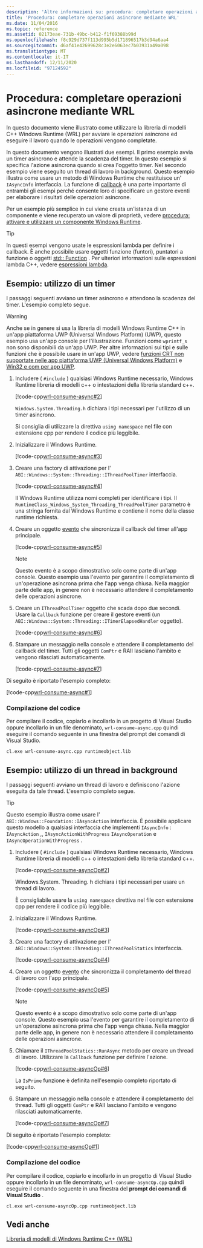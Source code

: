 ```yaml
---
description: 'Altre informazioni su: procedura: completare operazioni asincrone mediante WRL'
title: 'Procedura: completare operazioni asincrone mediante WRL'
ms.date: 11/04/2016
ms.topic: reference
ms.assetid: 02173eae-731b-49bc-b412-f1f69388b99d
ms.openlocfilehash: f8c929d737f113d995b5d171896517b3d94a6aa4
ms.sourcegitcommit: d6af41e42699628c3e2e6063ec7b03931a49a098
ms.translationtype: MT
ms.contentlocale: it-IT
ms.lasthandoff: 12/11/2020
ms.locfileid: "97124592"
---
```

# <a name="how-to-complete-asynchronous-operations-using-wrl"></a>Procedura: completare operazioni asincrone mediante WRL

In questo documento viene illustrato come utilizzare la libreria di modelli C++ Windows Runtime (WRL) per avviare le operazioni asincrone ed eseguire il lavoro quando le operazioni vengono completate.

In questo documento vengono illustrati due esempi. Il primo esempio avvia un timer asincrono e attende la scadenza del timer. In questo esempio si specifica l'azione asincrona quando si crea l'oggetto timer. Nel secondo esempio viene eseguito un thread di lavoro in background. Questo esempio illustra come usare un metodo di Windows Runtime che restituisce un' `IAsyncInfo` interfaccia. La funzione di [callback](callback-function-wrl.md) è una parte importante di entrambi gli esempi perché consente loro di specificare un gestore eventi per elaborare i risultati delle operazioni asincrone.

Per un esempio più semplice in cui viene creata un'istanza di un componente e viene recuperato un valore di proprietà, vedere [procedura: attivare e utilizzare un componente Windows Runtime](how-to-activate-and-use-a-windows-runtime-component-using-wrl.md).

> [!TIP]
> In questi esempi vengono usate le espressioni lambda per definire i callback. È anche possibile usare oggetti funzione (funtori), puntatori a funzione o oggetti [std:: Function](../../standard-library/function-class.md) . Per ulteriori informazioni sulle espressioni lambda C++, vedere [espressioni lambda](../../cpp/lambda-expressions-in-cpp.md).

## <a name="example-working-with-a-timer"></a>Esempio: utilizzo di un timer

I passaggi seguenti avviano un timer asincrono e attendono la scadenza del timer. L'esempio completo segue.

> [!WARNING]
> Anche se in genere si usa la libreria di modelli Windows Runtime C++ in un'app piattaforma UWP (Universal Windows Platform) (UWP), questo esempio usa un'app console per l'illustrazione. Funzioni come `wprintf_s` non sono disponibili da un'app UWP. Per altre informazioni sui tipi e sulle funzioni che è possibile usare in un'app UWP, vedere [funzioni CRT non supportate nelle app piattaforma UWP (Universal Windows Platform)](../../cppcx/crt-functions-not-supported-in-universal-windows-platform-apps.md) e [Win32 e com per app UWP](/uwp/win32-and-com/win32-and-com-for-uwp-apps).

1. Includere ( `#include` ) qualsiasi Windows Runtime necessario, Windows Runtime libreria di modelli c++ o intestazioni della libreria standard c++.

   [!code-cpp[wrl-consume-async#2](../codesnippet/CPP/how-to-complete-asynchronous-operations-using-wrl_1.cpp)]

   `Windows.System.Threading.h` dichiara i tipi necessari per l'utilizzo di un timer asincrono.

   Si consiglia di utilizzare la direttiva `using namespace` nel file con estensione cpp per rendere il codice più leggibile.

2. Inizializzare il Windows Runtime.

   [!code-cpp[wrl-consume-async#3](../codesnippet/CPP/how-to-complete-asynchronous-operations-using-wrl_2.cpp)]

3. Creare una factory di attivazione per l' `ABI::Windows::System::Threading::IThreadPoolTimer` interfaccia.

   [!code-cpp[wrl-consume-async#4](../codesnippet/CPP/how-to-complete-asynchronous-operations-using-wrl_3.cpp)]

   Il Windows Runtime utilizza nomi completi per identificare i tipi. Il `RuntimeClass_Windows_System_Threading_ThreadPoolTimer` parametro è una stringa fornita dal Windows Runtime e contiene il nome della classe runtime richiesta.

4. Creare un oggetto [evento](event-class-wrl.md) che sincronizza il callback del timer all'app principale.

   [!code-cpp[wrl-consume-async#5](../codesnippet/CPP/how-to-complete-asynchronous-operations-using-wrl_4.cpp)]

   > [!NOTE]
   > Questo evento è a scopo dimostrativo solo come parte di un'app console. Questo esempio usa l'evento per garantire il completamento di un'operazione asincrona prima che l'app venga chiusa. Nella maggior parte delle app, in genere non è necessario attendere il completamento delle operazioni asincrone.

5. Creare un `IThreadPoolTimer` oggetto che scada dopo due secondi. Usare la `Callback` funzione per creare il gestore eventi (un `ABI::Windows::System::Threading::ITimerElapsedHandler` oggetto).

   [!code-cpp[wrl-consume-async#6](../codesnippet/CPP/how-to-complete-asynchronous-operations-using-wrl_5.cpp)]

6. Stampare un messaggio nella console e attendere il completamento del callback del timer. Tutti gli oggetti `ComPtr` e RAII lasciano l'ambito e vengono rilasciati automaticamente.

   [!code-cpp[wrl-consume-async#7](../codesnippet/CPP/how-to-complete-asynchronous-operations-using-wrl_6.cpp)]

Di seguito è riportato l'esempio completo:

[!code-cpp[wrl-consume-async#1](../codesnippet/CPP/how-to-complete-asynchronous-operations-using-wrl_7.cpp)]

### <a name="compiling-the-code"></a>Compilazione del codice

Per compilare il codice, copiarlo e incollarlo in un progetto di Visual Studio oppure incollarlo in un file denominato, `wrl-consume-async.cpp` quindi eseguire il comando seguente in una finestra del prompt dei comandi di Visual Studio.

`cl.exe wrl-consume-async.cpp runtimeobject.lib`

## <a name="example-working-with-a-background-thread"></a>Esempio: utilizzo di un thread in background

I passaggi seguenti avviano un thread di lavoro e definiscono l'azione eseguita da tale thread. L'esempio completo segue.

> [!TIP]
> Questo esempio illustra come usare l' `ABI::Windows::Foundation::IAsyncAction` interfaccia. È possibile applicare questo modello a qualsiasi interfaccia che implementi `IAsyncInfo` : `IAsyncAction` ,, `IAsyncActionWithProgress` `IAsyncOperation` e `IAsyncOperationWithProgress` .

1. Includere ( `#include` ) qualsiasi Windows Runtime necessario, Windows Runtime libreria di modelli c++ o intestazioni della libreria standard c++.

   [!code-cpp[wrl-consume-asyncOp#2](../codesnippet/CPP/how-to-complete-asynchronous-operations-using-wrl_8.cpp)]

   Windows.System. Threading. h dichiara i tipi necessari per usare un thread di lavoro.

   È consigliabile usare la `using namespace` direttiva nel file con estensione cpp per rendere il codice più leggibile.

2. Inizializzare il Windows Runtime.

   [!code-cpp[wrl-consume-asyncOp#3](../codesnippet/CPP/how-to-complete-asynchronous-operations-using-wrl_9.cpp)]

3. Creare una factory di attivazione per l' `ABI::Windows::System::Threading::IThreadPoolStatics` interfaccia.

   [!code-cpp[wrl-consume-asyncOp#4](../codesnippet/CPP/how-to-complete-asynchronous-operations-using-wrl_10.cpp)]

4. Creare un oggetto [evento](event-class-wrl.md) che sincronizza il completamento del thread di lavoro con l'app principale.

   [!code-cpp[wrl-consume-asyncOp#5](../codesnippet/CPP/how-to-complete-asynchronous-operations-using-wrl_11.cpp)]

   > [!NOTE]
   > Questo evento è a scopo dimostrativo solo come parte di un'app console. Questo esempio usa l'evento per garantire il completamento di un'operazione asincrona prima che l'app venga chiusa. Nella maggior parte delle app, in genere non è necessario attendere il completamento delle operazioni asincrone.

5. Chiamare il `IThreadPoolStatics::RunAsync` metodo per creare un thread di lavoro. Utilizzare la `Callback` funzione per definire l'azione.

   [!code-cpp[wrl-consume-asyncOp#6](../codesnippet/CPP/how-to-complete-asynchronous-operations-using-wrl_12.cpp)]

   La `IsPrime` funzione è definita nell'esempio completo riportato di seguito.

6. Stampare un messaggio nella console e attendere il completamento del thread. Tutti gli oggetti `ComPtr` e RAII lasciano l'ambito e vengono rilasciati automaticamente.

   [!code-cpp[wrl-consume-asyncOp#7](../codesnippet/CPP/how-to-complete-asynchronous-operations-using-wrl_13.cpp)]

Di seguito è riportato l'esempio completo:

[!code-cpp[wrl-consume-asyncOp#1](../codesnippet/CPP/how-to-complete-asynchronous-operations-using-wrl_14.cpp)]

### <a name="compiling-the-code"></a>Compilazione del codice

Per compilare il codice, copiarlo e incollarlo in un progetto di Visual Studio oppure incollarlo in un file denominato, `wrl-consume-asyncOp.cpp` quindi eseguire il comando seguente in una finestra del **prompt dei comandi di Visual Studio** .

`cl.exe wrl-consume-asyncOp.cpp runtimeobject.lib`

## <a name="see-also"></a>Vedi anche

[Libreria di modelli di Windows Runtime C++ (WRL)](windows-runtime-cpp-template-library-wrl.md)
